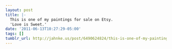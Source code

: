 ```yaml
---
layout: post
title: |-
  This is one of my paintings for sale on Etsy.
  'Love is Sweet.'
date: '2011-06-13T10:27:29-05:00'
tags: []
tumblr_url: http://jahnke.us/post/6490624824/this-is-one-of-my-paintings-for-sale-on-etsy
---
```

